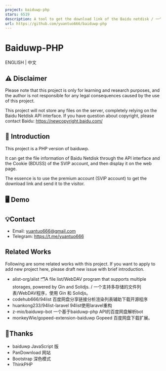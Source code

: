 ```yaml
---
project: baiduwp-php
stars: 6519
description: A tool to get the download link of the Baidu netdisk / 一个获取百度网盘分享链接下载地址的工具
url: https://github.com/yuantuo666/baiduwp-php
---
```


Baiduwp-PHP
===========

ENGLISH | 中文

⚠️ Disclaimer
-------------

Please note that this project is only for learning and research purposes, and the author is not responsible for any legal consequences caused by the use of this project.

This project will not store any files on the server, completely relying on the Baidu Netdisk API interface. If you have question about copyright, please contact Baidu: https://newcopyright.baidu.com/

📝 Introduction
---------------

This project is a PHP version of baiduwp.

It can get the file information of Baidu Netdisk through the API interface and the Cookie (BDUSS) of the SVIP account, and then display it on the web page.

The essence is to use the premium account (SVIP account) to get the download link and send it to the visitor.

🖥️ Demo
--------

💡Contact
---------

-   Email: yuantuo666@gmail.com
-   Telegram: https://t.me/yuantuo666

Related Works
-------------

Following are some related works with this project. If you want to apply to add new project here, please draft new issue with brief introduction.

-   alist-org/alist 🗂️A file list/WebDAV program that supports multiple storages, powered by Gin and Solidjs. / 一个支持多存储的文件列表/WebDAV程序，使用 Gin 和 Solidjs。
-   codehub666/94list 百度网盘分享链接分析渲染列表辅助下载开源程序
-   huankong233/94list-laravel 94list使用laravel重构
-   z-mio/baiduwp-bot 一个基于baiduwp-php API的百度网盘解析bot
-   monkeyWie/gopeed-extension-baiduwp Gopeed 百度网盘下载扩展。

🔔Thanks
--------

-   baiduwp JavaScript 版
-   PanDownload 网站
-   Bootstrap 深色模式
-   ThinkPHP
